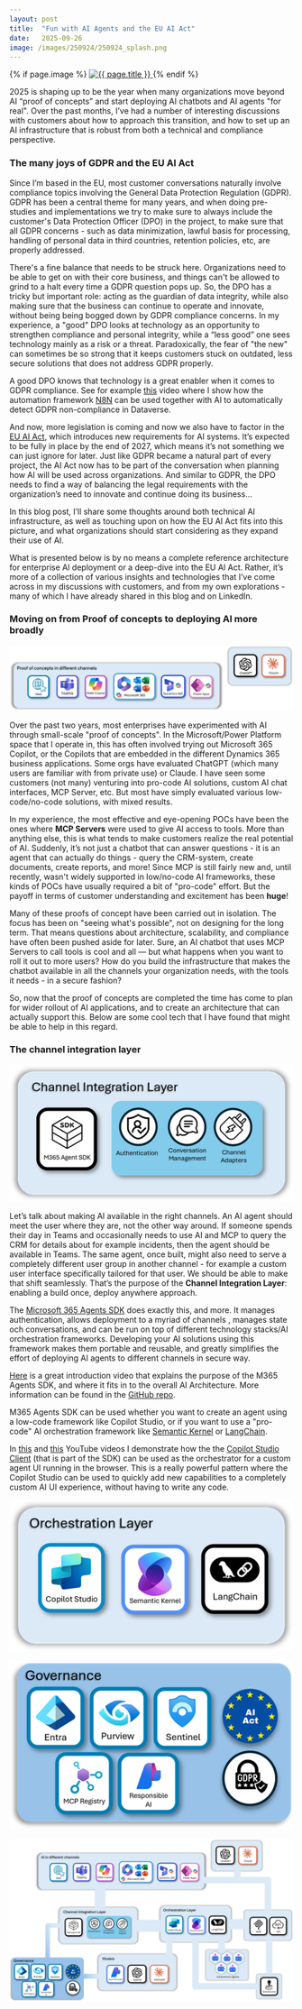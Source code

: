 ```yaml
---
layout: post
title:  "Fun with AI Agents and the EU AI Act"
date:   2025-09-26
image: /images/250924/250924_splash.png
---
```

{% if page.image %}
  <a href="{{ page.url | relative_url }}">
    <img src="{{ page.image | relative_url }}" alt="{{ page.title }}">
  </a>
{% endif %}

2025 is shaping up to be the year when many organizations move beyond AI “proof of concepts” and start deploying AI chatbots and AI agents "for real". Over the past months, I’ve had a number of interesting discussions with customers about how to approach this transition, and how to set up an AI infrastructure that is robust from both a technical and compliance perspective.

<!--end_excerpt-->

### The many joys of GDPR and the EU AI Act

Since I’m based in the EU, most customer conversations naturally involve compliance topics involving the General Data Protection Regulation (GDPR). GDPR has been a central theme for many years, and when doing pre-studies and implementations we try to make sure to always include the customer's Data Protection Officer (DPO) in the project, to make sure that all GDPR concerns - such as data minimization, lawful basis for processing, handling of personal data in third countries, retention policies, etc, are properly addressed. 

There's a fine balance that needs to be struck here. Organizations need to be able to get on with their core business, and things can't be allowed to grind to a halt every time a GDPR question pops up. So, the DPO has a tricky but important role: acting as the guardian of data integrity, while also making sure that the business can continue to operate and innovate, without being being bogged down by GDPR compliance concerns. In my experience, a "good" DPO looks at technology as an opportunity to strengthen compliance and personal integrity, while a “less good” one sees technology mainly as a risk or a threat. Paradoxically, the fear of "the new" can sometimes be so strong that it keeps customers stuck on outdated, less secure solutions that does not address GDPR properly. 

A good DPO knows that technology is a great enabler when it comes to GDPR compliance. See for example [this](https://www.youtube.com/watch?v=d-cKv9Cj1Ss) video where I show how the automation framework [N8N](https://n8n.io/) can be used together with AI to automatically detect GDPR non-compliance in Dataverse.

And now, more legislation is coming and now we also have to factor in the [EU AI Act](https://artificialintelligenceact.eu/), which introduces new requirements for AI systems. It’s expected to be fully in place by the end of 2027, which means it’s not something we can just ignore for later. Just like GDPR became a natural part of every project, the AI Act now has to be part of the conversation when planning how AI will be used across organizations. And similar to GDPR, the DPO needs to find a way of balancing the legal requirements with the organization’s need to innovate and continue doing its business...

In this blog post, I’ll share some thoughts around both technical AI infrastructure, as well as touching upon on how the EU AI Act fits into this picture, and what organizations should start considering as they expand their use of AI.

What is presented below is by no means a complete reference architecture for enterprise AI deployment or a deep-dive into the EU AI Act. Rather, it’s more of a collection of various insights and technologies that I’ve come across in my discussions with customers, and from my own explorations - many of which I have already shared in this blog and on LinkedIn.

### Moving on from Proof of concepts to deploying AI more broadly

![](/images/250924/Picture1.png)

Over the past two years, most enterprises have experimented with AI through small-scale "proof of concepts". In the Microsoft/Power Platform space that I operate in, this has often involved trying out Microsoft 365 Copilot, or the Copilots that are embedded in the different Dynamics 365 business applications. Some orgs have evaluated ChatGPT (which many users are familiar with from private use) or  Claude. I have seen some customers (not many) venturing into pro-code AI solutions, custom AI chat interfaces, MCP Server, etc. But most have simply evaluated various low-code/no-code solutions, with mixed results. 

In my experience, the most effective and eye-opening POCs have been the ones where **MCP Servers** were used to give AI access to tools. More than anything else, this is what tends to make customers realize the real potential of AI. Suddenly, it’s not just a chatbot that can answer questions - it is an agent that can actually do things - query the CRM-system, create documents, create reports, and more! Since MCP is still fairly new and, until recently, wasn't widely supported in low/no-code AI frameworks, these kinds of POCs have usually required a bit of "pro-code" effort. But the payoff in terms of customer understanding and excitement has been **huge**!

Many of these proofs of concept have been carried out in isolation. The focus has been on "seeing what's possible", not on designing for the long term. That means questions about architecture, scalability, and compliance have often been pushed aside for later. Sure, an AI chatbot that uses MCP Servers to call tools is cool and all — but what happens when you want to roll it out to more users? How do you build the infrastructure that makes the chatbot available in all the channels your organization needs, with the tools it needs - in a secure fashion?

So, now that the proof of concepts are completed the time has come to plan for wider rollout of AI applications, and to create an architecture that can actually support this. Below are some cool tech that I have found that might be able to help in this regard.

### The channel integration layer

![](/images/250924/Picture2.png)

Let’s talk about making AI available in the right channels. An AI agent should meet the user where they are, not the other way around. If someone spends their day in Teams and occasionally needs to use AI and MCP to query the CRM for details about for example incidents, then the agent should be available in Teams. The same agent, once built, might also need to serve a completely different user group in another channel - for example a custom user interface specifically tailored for that user. We should be able to make that shift seamlessly. That’s  the purpose of the **Channel Integration Layer**: enabling a build once, deploy anywhere approach. 

The [Microsoft 365 Agents SDK](https://learn.microsoft.com/en-us/microsoft-365/agents-sdk/agents-sdk-overview?tabs=csharp) does exactly this, and more. It manages authentication, allows deployment to a myriad of channels , manages state och conversations, and can be run on top of different technology stacks/AI orchestration frameworks. Developing your AI solutions using this framework makes them portable and reusable, and greatly simplifies the effort of deploying AI agents to different channels in secure way. 

[Here](https://youtu.be/CY8_Mm3lfk4?si=GiaadUk-nGzjQJoj) is a great introduction video that explains the purpose of the M365 Agents SDK, and where it fits in to the overall AI Architecture. More information can be found in the [GitHub repo](https://github.com/microsoft/Agents).

M365 Agents SDK can be used whether you want to create an agent using a low-code framework like Copilot Studio, or if you want to use a "pro-code" AI orchestration framework like [Semantic Kernel](https://learn.microsoft.com/en-us/semantic-kernel/overview/) or [LangChain](https://github.com/tryAGI/LangChain). 

In [this](https://www.youtube.com/watch?v=wR_6xDDlHwo) and [this](https://www.youtube.com/watch?v=wR_6xDDlHwo)  YouTube videos I demonstrate how the the [Copilot Studio Client](https://github.com/microsoft/Agents/tree/main/samples/dotnet/copilotstudio-client) (that is part of the SDK) can be used as the orchestrator for a custom agent UI running in the browser. This is a really powerful pattern where the Copilot Studio can be used to quickly add new capabilities to a completely custom AI UI experience, without having to write any code.

![](/images/250924/Picture3.png)

![](/images/250924/Picture4.png)

![](/images/250924/Picture5.png)
